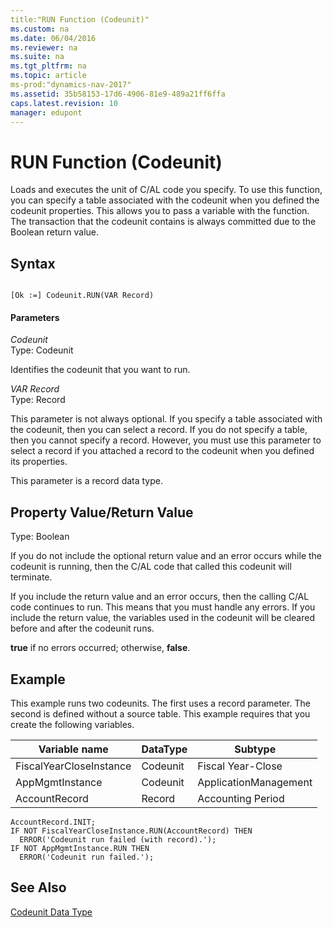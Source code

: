 ```yaml
---
title:"RUN Function (Codeunit)"
ms.custom: na
ms.date: 06/04/2016
ms.reviewer: na
ms.suite: na
ms.tgt_pltfrm: na
ms.topic: article
ms-prod:"dynamics-nav-2017"
ms.assetid: 35b58153-17d6-4906-81e9-489a21ff6ffa
caps.latest.revision: 10
manager: edupont
---
```

# RUN Function (Codeunit)
Loads and executes the unit of C\/AL code you specify. To use this function, you can specify a table associated with the codeunit when you defined the codeunit properties. This allows you to pass a variable with the function. The transaction that the codeunit contains is always committed due to the Boolean return value.  
  
## Syntax  
  
```  
  
[Ok :=] Codeunit.RUN(VAR Record)  
```  
  
#### Parameters  
 *Codeunit*  
 Type: Codeunit  
  
 Identifies the codeunit that you want to run.  
  
 *VAR Record*  
 Type: Record  
  
 This parameter is not always optional. If you specify a table associated with the codeunit, then you can select a record. If you do not specify a table, then you cannot specify a record. However, you must use this parameter to select a record if you attached a record to the codeunit when you defined its properties.  
  
 This parameter is a record data type.  
  
## Property Value\/Return Value  
 Type: Boolean  
  
 If you do not include the optional return value and an error occurs while the codeunit is running, then the C\/AL code that called this codeunit will terminate.  
  
 If you include the return value and an error occurs, then the calling C\/AL code continues to run. This means that you must handle any errors. If you include the return value, the variables used in the codeunit will be cleared before and after the codeunit runs.  
  
 **true** if no errors occurred; otherwise, **false**.  
  
## Example  
 This example runs two codeunits. The first uses a record parameter. The second is defined without a source table. This example requires that you create the following variables.  
  
|Variable name|DataType|Subtype|  
|-------------------|--------------|-------------|  
|FiscalYearCloseInstance|Codeunit|Fiscal Year\-Close|  
|AppMgmtInstance|Codeunit|ApplicationManagement|  
|AccountRecord|Record|Accounting Period|  
  
```  
AccountRecord.INIT;  
IF NOT FiscalYearCloseInstance.RUN(AccountRecord) THEN  
  ERROR('Codeunit run failed (with record).');  
IF NOT AppMgmtInstance.RUN THEN  
  ERROR('Codeunit run failed.');  
```  
  
## See Also  
 [Codeunit Data Type](Codeunit-Data-Type.md)